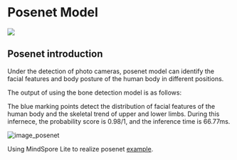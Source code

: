 # Posenet Model

<a href="https://gitee.com/mindspore/docs/blob/r1.2/tutorials/lite/source_en/posenet_lite.md" target="_blank"><img src="./_static/logo_source.png"></a>

## Posenet introduction

Under the detection of photo cameras, posenet model can identify the facial features and body posture of the human body in different positions.

The output of using the bone detection model is as follows:

The blue marking points detect the distribution of facial features of the human body and the skeletal trend of upper and lower limbs. During this infernece, the probability score is 0.98/1, and the inference time is 66.77ms.

![image_posenet](images/posenet_detection.png)

Using MindSpore Lite to realize posenet [example](https://gitee.com/mindspore/mindspore/tree/r1.2/model_zoo/official/lite/posenet).
